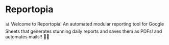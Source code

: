 # Reportopia
📊 Welcome to Reportopia! An automated modular reporting tool for Google Sheets that generates stunning daily reports and saves them as PDFs! and automates mails!! 📄✨
